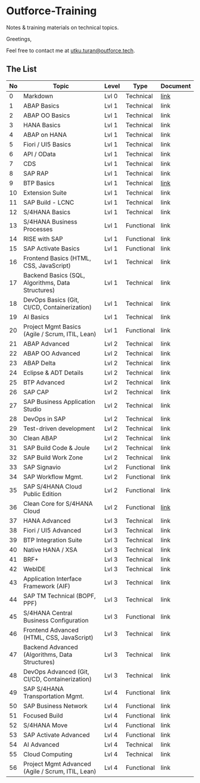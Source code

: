 # Outforce-Training
Notes & training materials on technical topics.<br>

Greetings,<br>
<!--My name is Utku and I am working as an SAP ABAP developer since 2007. 
To be honest, I have never been an "open-source developer". I usually keep my code and my notes to myself, but the times they are a-changin, and so should I. 
Hence, I've decided to begin sharing more of my work in public repositories, starting with this repository containing my notes on BTP. It might take a while to get everything ready, as I'll need to tidy up the formatting, fix the things that might cause copyright issues, etc. Hopefully, I would soon find the time and willpower to add my (very unorganized) code archive, too. … -->

Feel free to contact me at <utku.turan@outforce.tech>.

<!--Please add new trainings to the list below.-->

## The List
| No | Topic                                             | Level | Type       | Document |
| -- | ------------------------------------------------- | ----- | ---------- | -------- |
| 0  | Markdown                                          | Lvl 0 | Technical  | [link](Markdown/Markdown.md) |
| 1  | ABAP Basics                                       | Lvl 1 | Technical  | link     |
| 2  | ABAP OO Basics                                    | Lvl 1 | Technical  | link     |
| 3  | HANA Basics                                       | Lvl 1 | Technical  | link     |
| 4  | ABAP on HANA                                      | Lvl 1 | Technical  | link     |
| 5  | Fiori / UI5 Basics                                | Lvl 1 | Technical  | link     |
| 6  | API / OData                                       | Lvl 1 | Technical  | link     |
| 7  | CDS                                               | Lvl 1 | Technical  | link     |
| 8  | SAP RAP                                           | Lvl 1 | Technical  | link     |
| 9  | BTP Basics                                        | Lvl 1 | Technical  | [link](https://github.com/utku-turan/Outforce-BTP)     |
| 10 | Extension Suite                                   | Lvl 1 | Technical  | link     |
| 11 | SAP Build - LCNC                                  | Lvl 1 | Technical  | link     |
| 12 | S/4HANA Basics                                    | Lvl 1 | Technical  | link     |
| 13 | S/4HANA Business Processes                        | Lvl 1 | Functional | link     |
| 14 | RISE with SAP                                     | Lvl 1 | Functional | link     |
| 15 | SAP Activate Basics                               | Lvl 1 | Functional | link     |
| 16 | Frontend Basics (HTML, CSS, JavaScript)           | Lvl 1 | Technical  | link     |
| 17 | Backend Basics (SQL, Algorithms, Data Structures) | Lvl 1 | Technical  | link     |
| 18 | DevOps Basics (Git, CI/CD, Containerization)      | Lvl 1 | Technical  | link     |
| 19 | AI Basics                                         | Lvl 1 | Technical  | link     |
| 20 | Project Mgmt Basics (Agile / Scrum, ITIL, Lean)   | Lvl 1 | Functional | link     |
| 21 | ABAP Advanced                                     | Lvl 2 | Technical  | link     |
| 22 | ABAP OO Advanced                                  | Lvl 2 | Technical  | link     |
| 23 | ABAP Delta                                        | Lvl 2 | Technical  | link     |
| 24 | Eclipse & ADT Details                             | Lvl 2 | Technical  | link     |
| 25 | BTP Advanced                                      | Lvl 2 | Technical  | link     |
| 26 | SAP CAP                                           | Lvl 2 | Technical  | link     |
| 27 | SAP Business Application Studio                   | Lvl 2 | Technical  | link     |
| 28 | DevOps in SAP                                     | Lvl 2 | Technical  | link     |
| 29 | Test-driven development                           | Lvl 2 | Technical  | link     |
| 30 | Clean ABAP                                        | Lvl 2 | Technical  | link     |
| 31 | SAP Build Code & Joule                            | Lvl 2 | Technical  | link     |
| 32 | SAP Build Work Zone                               | Lvl 2 | Technical  | link     |
| 33 | SAP Signavio                                      | Lvl 2 | Functional | link     |
| 34 | SAP Workflow Mgmt.                                | Lvl 2 | Functional | link     |
| 35 | SAP S/4HANA Cloud Public Edition                  | Lvl 2 | Functional | link     |
| 36 | Clean Core for S/4HANA Cloud                      | Lvl 2 | Functional | [link](CleanCore/CleanCoreBasics.md)|
| 37 | HANA Advanced                                     | Lvl 3 | Technical  | link     |
| 38 | Fiori / UI5 Advanced                              | Lvl 3 | Technical  | link     |
| 39 | BTP Integration Suite                             | Lvl 3 | Technical  | link     |
| 40 | Native HANA / XSA                                 | Lvl 3 | Technical  | link     |
| 41 | BRF+                                              | Lvl 3 | Technical  | link     |
| 42 | WebIDE                                            | Lvl 3 | Technical  | link     |
| 43 | Application Interface Framework (AIF)             | Lvl 3 | Technical  | link     |
| 44 | SAP TM Technical (BOPF, PPF)                      | Lvl 3 | Technical  | link     |
| 45 | S/4HANA Central Business Configuration            | Lvl 3 | Functional | link     |
| 46 | Frontend Advanced (HTML, CSS, JavaScript)         | Lvl 3 | Technical  | link     |
| 47 | Backend Advanced (Algorithms, Data Structures)    | Lvl 3 | Technical  | link     |
| 48 | DevOps Advanced (Git, CI/CD, Containerization)    | Lvl 3 | Technical  | link     |
| 49 | SAP S/4HANA Transportation Mgmt.                  | Lvl 4 | Functional | link     |
| 50 | SAP Business Network                              | Lvl 4 | Functional | link     |
| 51 | Focused Build                                     | Lvl 4 | Functional | link     |
| 52 | S/4HANA Move                                      | Lvl 4 | Functional | link     |
| 53 | SAP Activate Advanced                             | Lvl 4 | Functional | link     |
| 54 | AI Advanced                                       | Lvl 4 | Technical  | link     |
| 55 | Cloud Computing                                   | Lvl 4 | Technical  | link     |
| 56 | Project Mgmt Advanced (Agile / Scrum, ITIL, Lean) | Lvl 4 | Functional | link     |
